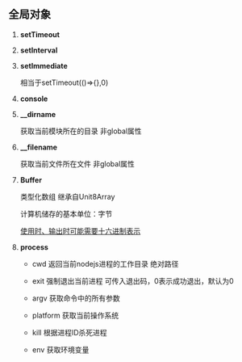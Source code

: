 ## 全局对象

1. **setTimeout** 

2. **setInterval** 

3. **setImmediate** 
   
   相当于setTimeout(()=>{},0)

4. **console**

5. **__dirname** 
   
   获取当前模块所在的目录 非global属性

6. **__filename** 

   获取当前文件所在文件 非global属性

7. **Buffer**
   
   类型化数组  继承自Unit8Array

   计算机储存的基本单位：字节  

   [使用时、输出时可能需要十六进制表示](http://blog.yuanjin.tech/article/94)

8. **process**

   - cwd  返回当前nodejs进程的工作目录   绝对路径

   - exit  强制退出当前进程  可传入退出码，0表示成功退出，默认为0

   - argv 获取命令中的所有参数

   - platform  获取当前操作系统

   - kill  根据进程ID杀死进程

   - env   获取环境变量

